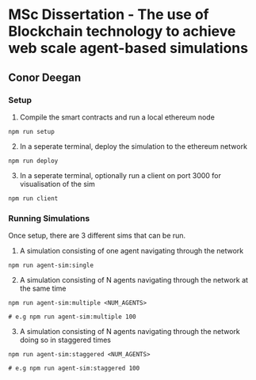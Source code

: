 # MSc Dissertation - The use of Blockchain technology to achieve web scale agent-based simulations

## Conor Deegan

### Setup

1. Compile the smart contracts and run a local ethereum node
```
npm run setup
```

2. In a seperate terminal, deploy the simulation to the ethereum network
```
npm run deploy
```

3. In a seperate terminal, optionally run a client on port 3000 for visualisation of the sim
```
npm run client
```


### Running Simulations

Once setup, there are 3 different sims that can be run. 

1. A simulation consisting of one agent navigating through the network

```
npm run agent-sim:single
```

2. A simulation consisting of N agents navigating through the network at the same time

```
npm run agent-sim:multiple <NUM_AGENTS>

# e.g npm run agent-sim:multiple 100
```

3. A simulation consisting of N agents navigating through the network doing so in staggered times

```
npm run agent-sim:staggered <NUM_AGENTS>

# e.g npm run agent-sim:staggered 100
```